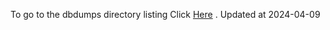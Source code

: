To go to the dbdumps directory listing Click [Here](https://ipfs.io/ipfs/bafkreieb3q2chvxsgm5k5uipfppkxnsl5mn4alx6oa5hfxdn3urrwqp7lu) . Updated at 2024-04-09